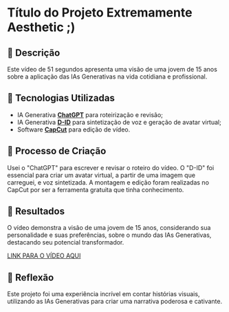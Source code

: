 # Título do Projeto Extremamente Aesthetic ;)

## 📒 Descrição
Este vídeo de 51 segundos apresenta uma visão de uma jovem de 15 anos sobre a aplicação das IAs Generativas na vida cotidiana e profissional.

## 🤖 Tecnologias Utilizadas
- IA Generativa **[ChatGPT](https://chat.openai.com)** para roteirização e revisão;
- IA Generativa **[D-ID](https://www.d-id.com)** para sintetização de voz e geração de avatar virtual;
- Software **[CapCut](https://www.capcut.com/pt-br/)** para edição de vídeo.

## 🧐 Processo de Criação
Usei o "ChatGPT" para escrever e revisar o roteiro do vídeo. O "D-ID" foi essencial para criar um avatar virtual, a partir de uma imagem que carreguei, e voz sintetizada. A montagem e edição foram realizadas no CapCut por ser a ferramenta gratuita que tinha conhecimento.

## 🚀 Resultados
O vídeo demonstra a visão de uma jovem de 15 anos, considerando sua personalidade e suas preferências, sobre o mundo das IAs Generativas, destacando seu potencial transformador.

[LINK PARA O VÍDEO AQUI](https://github.com/mmsugimati/lab-natty-or-not/blob/main/202501151928.mp4)

## 💭 Reflexão
Este projeto foi uma experiência incrível em contar histórias visuais, utilizando as IAs Generativas para criar uma narrativa poderosa e cativante.
